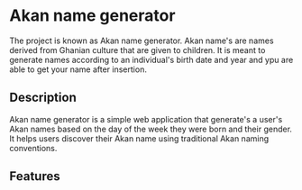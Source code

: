 # Akan name generator
The project is known as Akan name generator. Akan name's are names derived from Ghanian culture that are given to children.
It is meant to generate names according to an individual's birth date and year and ypu are able to get your name after insertion.


## Description 
Akan name generator is a simple web application that generate's a user's Akan names based on the day of the week they were born and their gender.
 It helps users discover their Akan name using traditional Akan naming conventions.

 ## Features
 